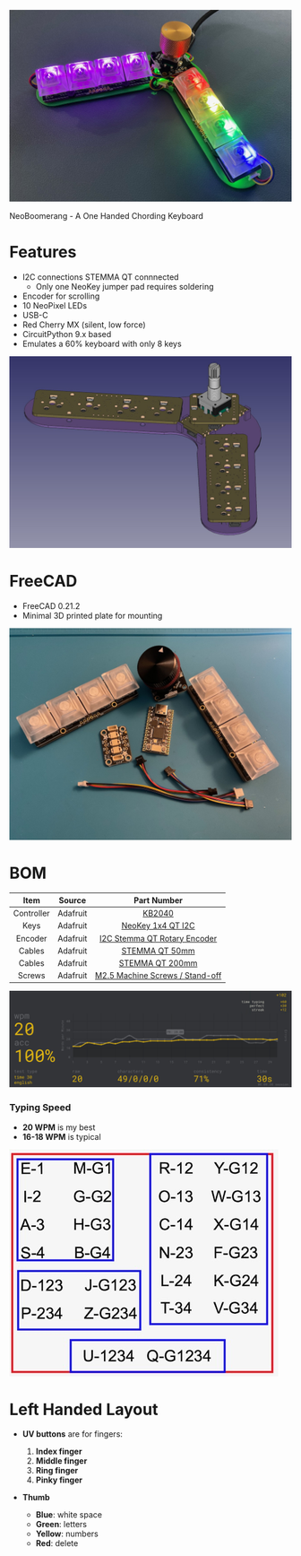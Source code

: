 ![Screenshot](pics/NeoBoomerang-1.jpeg)

NeoBoomerang - A One Handed Chording Keyboard

Features
===
* I2C connections STEMMA QT connnected
  * Only one NeoKey jumper pad requires soldering
* Encoder for scrolling 
* 10 NeoPixel LEDs
* USB-C
* Red Cherry MX (silent, low force)
* CircuitPython 9.x based
* Emulates a 60% keyboard with only 8 keys

![Screenshot](pics/NeoBoomerang-2.jpeg)

FreeCAD
===
* FreeCAD 0.21.2
* Minimal 3D printed plate for mounting

![Screenshot](pics/NeoBoomerang-3.jpeg)

BOM
===
| Item       | Source     | Part Number        |
|:----------:|:----------:|:------------------:|
| Controller | Adafruit   | [KB2040](https://www.adafruit.com/product/5302) |
| Keys       | Adafruit   | [NeoKey 1x4 QT I2C](https://www.adafruit.com/product/4980) |
| Encoder    | Adafruit   | [I2C Stemma QT Rotary Encoder](https://www.adafruit.com/product/5880) |
| Cables     | Adafruit   | [STEMMA QT 50mm](https://www.adafruit.com/product/4399) |
| Cables     | Adafruit   | [STEMMA QT 200mm](https://www.adafruit.com/product/4401) |
| Screws     | Adafruit   | [M2.5 Machine Screws / Stand-off](https://www.adafruit.com/product/3299) |

![Screenshot](pics/NeoBoomerang-4.jpeg)

### Typing Speed
- **20 WPM** is my best  
- **16-18 WPM** is typical

![Screenshot](pics/NeoBoomerang-5.jpeg)

Left Handed Layout
===
- **UV buttons** are for fingers:
  1. **Index finger**
  2. **Middle finger**
  3. **Ring finger**
  4. **Pinky finger**

- **Thumb**
  - **Blue**: white space  
  - **Green**: letters  
  - **Yellow**: numbers  
  - **Red**: delete
